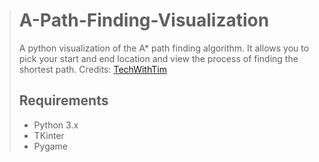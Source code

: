 > # A-Path-Finding-Visualization
> A python visualization of the A* path finding algorithm. It allows you to pick your start and end location and view the process of 
> finding the shortest path.
> Credits: [TechWithTim](https://github.com/techwithtim/A-Path-Finding-Visualization/blob/master/path_finding.py)
> ## Requirements
> - Python 3.x
> - TKinter
> - Pygame

